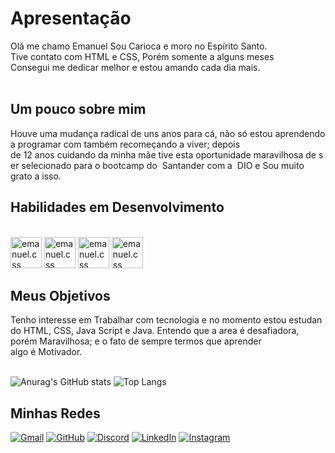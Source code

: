 # Apresentação <br>

Olá me chamo Emanuel Sou Carioca e moro no Espírito Santo. Tive contato com HTML e CSS, Porém somente a alguns meses
Consegui me dedicar melhor e estou amando cada dia mais. <br><br>

## Um pouco sobre mim <br>
Houve uma mudança radical de uns anos para cá, não só estou aprendendo a programar com também recomeçando a viver; depois de 12 anos cuidando da minha mãe tive esta oportunidade maravilhosa de ser selecionado para o bootcamp do  Santander com a    DIO e Sou muito grato a isso.

## Habilidades em Desenvolvimento <br>

<div style="display: inline_block"><br>
<img aling="center" alt="emanuel.css" height="50" width="50" src="https://cdn.jsdelivr.net/gh/devicons/devicon@latest/icons/html5/html5-original.svg" />
<img aling="center" alt="emanuel.css" height="50" width="50" src="https://cdn.jsdelivr.net/gh/devicons/devicon@latest/icons/css3/css3-original.svg" />
<img aling="center" alt="emanuel.css" height="50" width="50" src="https://cdn.jsdelivr.net/gh/devicons/devicon@latest/icons/java/java-original.svg" />
<img aling="center" alt="emanuel.css" height="50" width="50" src="https://cdn.jsdelivr.net/gh/devicons/devicon@latest/icons/javascript/javascript-original.svg" /> 
</div>   

## Meus Objetivos <br>

Tenho interesse em Trabalhar com tecnologia e no momento estou estudando HTML, CSS, Java Script e Java. Entendo que a area é desafiadora, porém Maravilhosa; e o fato de sempre termos que aprender algo é Motivador.
<br><br>



![Anurag's GitHub stats](https://github-readme-stats.vercel.app/api?username=emanuelvni&show_icons=true&theme=radical)  ![Top Langs](https://github-readme-stats.vercel.app/api/top-langs/?username=emanuelvni&show_icons=true&theme=dark#gh-dark-mode-only)


## Minhas Redes <br>

 [![Gmail](https://img.shields.io/badge/Gmail-FFF?style=for-the-badge&logo=gmail&logoColor=red)](mailto:emanuelvni@gmail.com) [![GitHub](https://img.shields.io/badge/GitHub-6600FF?style=for-the-badge&logo=github&logoColor=white)](https://github.com/emanuelvni) [![Discord](https://img.shields.io/badge/Discord-7289DA?style=for-the-badge&logo=discord&logoColor=white)](https://discord.com/channels/@emanuelvni/) [![LinkedIn](https://img.shields.io/badge/LinkedIn-0077B5?style=for-the-badge&logo=linkedin&logoColor=white)](https://https://www.linkedin.com/in/emanuel-nascimento-2849a5297/) [![Instagram](https://img.shields.io/badge/-Instagram-%23E4405F?style=for-the-badge&logo=instagram&logoColor=white)](https://www.instagram.com/)








